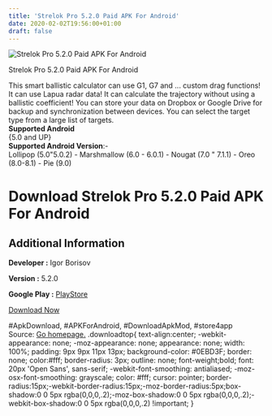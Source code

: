 ```yaml
---
title: 'Strelok Pro 5.2.0 Paid APK For Android'
date: 2020-02-02T19:56:00+01:00
draft: false
---
```


![Strelok Pro 5.2.0 Paid APK For Android](https://i2.wp.com/apkhome.net/wp-content/uploads/2020/02/Strelok-Pro-5.2.0-Paid.png "Strelok Pro 5.2.0 Paid APK For Android")

  

Strelok Pro 5.2.0 Paid APK For Android

This smart ballistic calculator can use G1, G7 and ... custom drag functions! It can use Lapua radar data! It can calculate the trajectory without using a ballistic coefficient! You can store your data on Dropbox or Google Drive for backup and synchronization between devices. You can select the target type from a large list of targets.  
**Supported Android**  
{5.0 and UP}  
**Supported Android Version**:-  
Lollipop (5.0"5.0.2) - Marshmallow (6.0 - 6.0.1) - Nougat (7.0 " 7.1.1) - Oreo (8.0-8.1) - Pie (9.0)

Download Strelok Pro 5.2.0 Paid APK For Android
===============================================

Additional Information
----------------------

**Developer :** Igor Borisov

**Version :** 5.2.0

**Google Play :** [PlayStore](https://play.google.com/store/apps/details?id=com.borisov.strelokpro&hl=en)

  

[Download Now](https://store4app.co/post/strelok-pro-5-2-0-paid-apk-for-android_1580665060)

  
#ApkDownload, #APKForAndroid, #DownloadApkMod, #store4app  
Source: [Go homepage.](https://store4app.co/post/strelok-pro-5-2-0-paid-apk-for-android_1580665060) .downloadtop{ text-align:center; -webkit-appearance: none; -moz-appearance: none; appearance: none; width: 100%; padding: 9px 9px 11px 13px; background-color: #0EBD3F; border: none; color:#fff; border-radius: 3px; outline: none; font-weight;bold; font: 20px 'Open Sans', sans-serif; -webkit-font-smoothing: antialiased; -moz-osx-font-smoothing: grayscale; color: #fff; cursor: pointer; border-radius:15px;-webkit-border-radius:15px;-moz-border-radius:5px;box-shadow:0 0 5px rgba(0,0,0,.2);-moz-box-shadow:0 0 5px rgba(0,0,0,.2);-webkit-box-shadow:0 0 5px rgba(0,0,0,.2) !important; }
